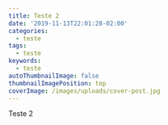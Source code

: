 ```yaml
---
title: Teste 2
date: '2019-11-13T22:01:28-02:00'
categories:
  - teste
tags:
  - teste
keywords:
  - teste
autoThumbnailImage: false
thumbnailImagePosition: top
coverImage: /images/uploads/cover-post.jpg
---
```

Teste 2
